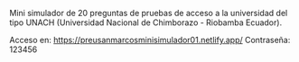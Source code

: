 Mini simulador de 20 preguntas de pruebas de acceso a la universidad del tipo UNACH (Universidad Nacional de Chimborazo - Riobamba Ecuador).

Acceso en: https://preusanmarcosminisimulador01.netlify.app/
Contraseña: 123456
